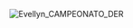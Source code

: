 ![Evellyn_CAMPEONATO_DER](https://user-images.githubusercontent.com/89795363/184373395-d13c1c62-46e6-434f-ab7b-baec7fc3a419.jpg)

